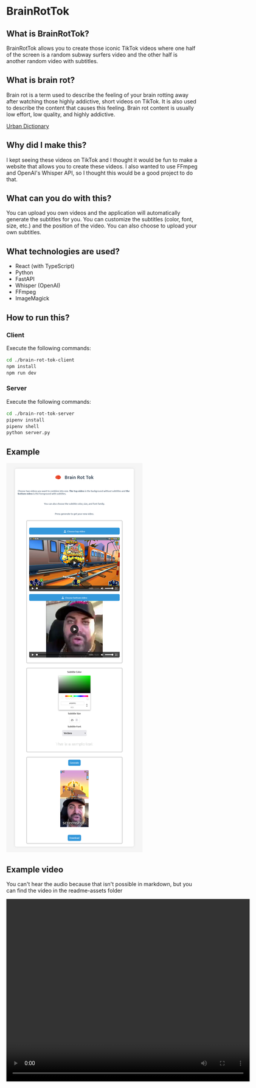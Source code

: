 # BrainRotTok

## What is BrainRotTok?

BrainRotTok allows you to create those iconic TikTok videos where one half of the screen is a random subway surfers video and the other half is another random video with subtitles.

## What is brain rot?

Brain rot is a term used to describe the feeling of your brain rotting away after watching those highly addictive, short videos on TikTok. It is also used to describe the content that causes this feeling. Brain rot content is usually low effort, low quality, and highly addictive.

[Urban Dictionary](https://www.urbandictionary.com/define.php?term=Brainrot%20Content)

## Why did I make this?

I kept seeing these videos on TikTok and I thought it would be fun to make a website that allows you to create these videos. I also wanted to use FFmpeg and OpenAI's Whisper API, so I thought this would be a good project to do that.

## What can you do with this?

You can upload you own videos and the application will automatically generate the subtitles for you. You can customize the subtitles (color, font, size, etc.) and the position of the video. You can also choose to upload your own subtitles.

## What technologies are used?

- React (with TypeScript)
- Python
- FastAPI
- Whisper (OpenAI)
- FFmpeg
- ImageMagick

## How to run this?

### Client

Execute the following commands:

```bash
cd ./brain-rot-tok-client
npm install
npm run dev
```

### Server

Execute the following commands:

```bash
cd ./brain-rot-tok-server
pipenv install
pipenv shell
python server.py
```

## Example

![Example](./readme-assets/example.png)

## Example video

You can't hear the audio because that isn't possible in markdown, but you can find the video in the readme-assets folder

<video width="640" height="480" controls>
  <source src="./readme-assets/example-video.mp4" type="video/mp4">
</video>

